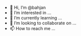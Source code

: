 - 👋 Hi, I’m @bahjan
- 👀 I’m interested in ...
- 🌱 I’m currently learning ...
- 💞️ I’m looking to collaborate on ...
- 📫 How to reach me ...

<!---
bahjan/bahjan is a ✨ special ✨ repository because its `README.md` (this file) appears on your GitHub profile.
You can click the Preview link to take a look at your changes.
--->
